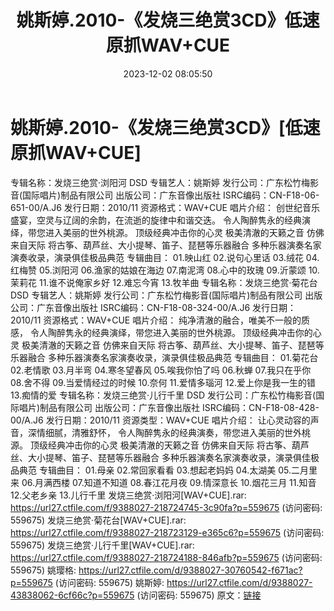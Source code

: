 ﻿---
title: 姚斯婷.2010-《发烧三绝赏3CD》低速原抓WAV+CUE
date: 2023-12-02 08:05:50
categories: WAV车载音乐、镜像
tags: 华语中文
---
# 姚斯婷.2010-《发烧三绝赏3CD》[低速原抓WAV+CUE]

专辑名称：发烧三绝赏·浏阳河 DSD
专辑艺人：姚斯婷
发行公司：广东松竹梅影音(国际唱片)制品有限公司
出版公司：广东音像出版社
ISRC编码：CN-F18-06-651-00/A.J6
发行日期：2010/11
资源格式：WAV+CUE
唱片介绍：
创世纪音乐盛宴，空灵与辽阔的余韵，在流逝的旋律中和谐交迭。
令人陶醉隽永的经典演绎，带您进入美丽的世外桃源。
顶级经典冲击你的心灵 极美清澈的天籁之音 仿佛来自天际
将古筝、葫芦丝、大小提琴、笛子、琵琶等乐器融合
多种乐器演奏名家演奏收录，演录俱佳极品典范
专辑曲目：
01.映山红
02.说句心里话
03.绒花
04.红梅赞
05.浏阳河
06.渔家的姑娘在海边
07.南泥湾
08.心中的玫瑰
09.沂蒙颂
10.茉莉花
11.谁不说俺家乡好
12.难忘今宵
13.牧羊曲
专辑名称：发烧三绝赏·菊花台 DSD
专辑艺人：姚斯婷
发行公司：广东松竹梅影音(国际唱片)制品有限公司
出版公司：广东音像出版社
ISRC编码：CN-F18-08-324-00/A.J6
发行日期：2010/11
资源格式：WAV+CUE
唱片介绍：
纯净清澈的融合，唯美不一般的质感，
令人陶醉隽永的经典演绎，带您进入美丽的世外桃源。
顶级经典冲击你的心灵 极美清澈的天籁之音 仿佛来自天际
将古筝、葫芦丝、大小提琴、笛子、琵琶等乐器融合
多种乐器演奏名家演奏收录，演录俱佳极品典范
专辑曲目：
01.菊花台
02.老情歌
03.月半弯
04.寒冬望春风
05.唉我你怕了吗
06.秋蝉
07.我只在乎你
08.舍不得
09.当爱情经过的时候
10.奈何
11.爱情多瑙河
12.爱上你是我一生的错
13.痴情的爱
专辑名称：发烧三绝赏·儿行千里 DSD
发行公司：广东松竹梅影音(国际唱片)制品有限公司
出版公司：广东音像出版社
ISRC编码：CN-F18-08-428-00/A.J6
发行日期：2010/11
资源类型：WAV+CUE
唱片介绍：
让心灵动容的声音，深情细腻，清雅舒怀，
令人陶醉隽永的经典演奏，带您进入美丽的世外桃源。
顶级经典冲击你的心灵 极美清澈的天籁之音 仿佛来自天际
将古筝、葫芦丝、大小提琴、笛子、琵琶等乐器融合
多种乐器演奏名家演奏收录，演录俱佳极品典范
专辑曲目：
01.母亲
02.常回家看看
03.想起老妈妈
04.太湖美
05.二月里来
06.月满西楼
07.知道不知道
08.春江花月夜
09.情深意长
10.烟花三月
11.知音
12.父老乡亲
13.儿行千里
发烧三绝赏·浏阳河[WAV+CUE].rar: https://url27.ctfile.com/f/9388027-218724745-3c90fa?p=559675
(访问密码: 559675)
发烧三绝赏·菊花台[WAV+CUE].rar: https://url27.ctfile.com/f/9388027-218723129-e365c6?p=559675
(访问密码: 559675)
发烧三绝赏·儿行千里[WAV+CUE].rar: https://url27.ctfile.com/f/9388027-218724188-846afb?p=559675
(访问密码: 559675)
姚璎格: https://url27.ctfile.com/d/9388027-30760542-f671ac?p=559675
(访问密码: 559675)
姚斯婷: https://url27.ctfile.com/d/9388027-43838062-6cf66c?p=559675
(访问密码: 559675)
原文：[链接](https://blog.sina.com.cn/s/blog_1647c7e76010313vs.html)